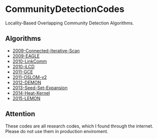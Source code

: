 # CommunityDetectionCodes
Locality-Based Overlapping Community Detection Algorithms.

## Algorithms
- [2009-Connected-Iterative-Scan](2009-Connected-Iterative-Scan)
- [2009-EAGLE](2009-EAGLE)
- [2010-LinkComm](2010-LinkCommunity)
- [2010-iLCD](2010-iLCD)
- [2011-GCE](2011-GCE)
- [2011-OSLOM-v2](2011-OSLOM-v2)
- [2012-DEMON](2012-DEMON)
- [2013-Seed-Set-Expansion](2013-Seed-Set-Expansion)
- [2014-Heat-Kernel](2014-Heat-Kernel)
- [2015-LEMON](2015-LEMON)

## Attention
These codes are all research codes, which I found through the internet. Please do not use them in production enviroment.
